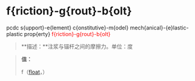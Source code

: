 # f{riction}-g{rout}-b{olt}
pcdc s{upport}-e{lement} c{onstitutive}-m{odel} mech{anical}-{e}lastic-plastic prop{erty} <span style='color: red;'>f{riction}-g{rout}-b{olt}</span>
> **描述：**注浆与锚杆之间的摩擦力。单位：度

> 
> **值：**
> 
> f（[float](数据类型/float/)，）


